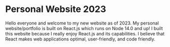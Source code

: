 # Personal Website 2023

Hello everyone and welcome to my new website as of 2023. My personal website/portfolio is built on React.js which runs on Node 14.0 and up! I built this website because I really enjoy React.js and its capabilities. I believe that React makes web applications optimal, user-friendly, and code friendly. 


